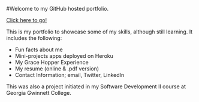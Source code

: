 #Welcome to my GitHub hosted portfolio.

[Click here to go!](avaldivi.github.io)

This is my portfolio to showcase some of my skills, although still learning. 
It includes the following:
* Fun facts about me
* Mini-projects apps deployed on Heroku
* My Grace Hopper Experience
* My resume (online & .pdf version)
* Contact Information; email, Twitter, LinkedIn

This was also a project initiated in my Software Development II course at Georgia Gwinnett College.